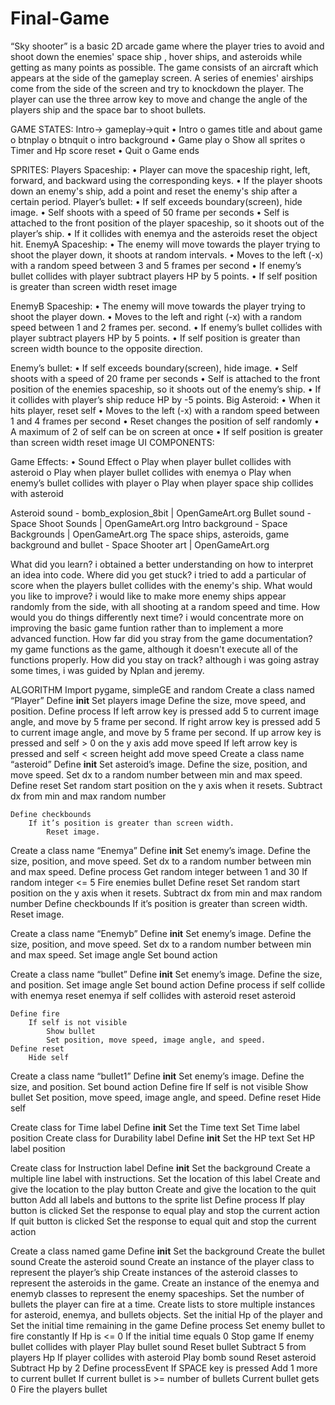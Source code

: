 # Final-Game


“Sky shooter” is a basic 2D arcade game where the player tries to avoid and shoot down the enemies' space ship , hover ships, and asteroids while getting as many points as possible. 
 The game consists of an aircraft which appears at the side of the gameplay screen. A series of enemies' airships come from the side of the screen and try to knockdown the player.
 The player can use the three arrow key to move and change the angle of the players ship and the space bar to shoot bullets.
    
GAME STATES:
Intro-> gameplay->quit
•	Intro
o	games title and about game
o	btnplay
o	btnquit
o	intro background
•	Game play
o	Show all sprites
o	Timer and Hp score reset
•	Quit
o	Game ends

SPRITES:
Players Spaceship:
•	Player can move the spaceship right, left, forward, and backward using the corresponding keys.
•	If the player shoots down an enemy's ship, add a point and reset the enemy's ship after a certain period.
Player’s bullet:
•	If self exceeds boundary(screen), hide image.
•	Self shoots with a speed of 50 frame per seconds 
•	Self is attached to the front position of the player spaceship, so it shoots out of the player’s ship.
•	If it collides with enemya and the asteroids  reset the object hit.
EnemyA Spaceship:
•	The enemy will move towards the player trying to shoot the player down, it shoots at random intervals.
•	Moves to the left (-x) with a random speed between 3 and 5 frames per second
•	If enemy’s bullet collides with player subtract players HP by 5 points.
•	If self position is greater than screen width reset image

EnemyB Spaceship:
•	The enemy will move towards the player trying to shoot the player down.
•	Moves to the left and right (-x) with a random speed between 1 and 2 frames per. second.
•	If enemy’s bullet collides with player subtract players HP by 5 points.
•	If self position is greater than screen width bounce to the opposite direction.

Enemy’s bullet:
•	If self exceeds boundary(screen), hide image.
•	Self shoots with a speed of 20 frame per seconds 
•	Self is attached to the front position of the enemies spaceship, so it shoots out of the enemy’s ship.
•	If it collides with player’s ship reduce HP by -5 points.
Big Asteroid:
•	When it hits player, reset self
•	Moves to the left (-x) with a random speed between 1 and 4 frames per second
•	Reset changes the position of self randomly
•	A maximum of 2 of self can be on screen at once
•	If self position is greater than screen width reset image
UI COMPONENTS:

Game Effects:
•	Sound Effect
o	Play when player bullet collides with asteroid
o	Play when player bullet collides with enemya
o	Play when enemy’s bullet collides with player
o	Play when player space ship  collides with asteroid

 Asteroid sound - bomb_explosion_8bit | OpenGameArt.org
Bullet sound - Space Shoot Sounds | OpenGameArt.org
Intro background - Space Backgrounds | OpenGameArt.org
The space ships, asteroids, game background and bullet - Space Shooter art | OpenGameArt.org

What did you learn?  i obtained a better understanding on how to interpret an idea into code.
Where did you get stuck? i tried to add a particular of score when the players bullet collides with the enemy's ship.
What would you like to improve? i would like to make more enemy ships appear randomly from the side, with all shooting at a random speed and time.
How would you do things differently next time? i would concentrate more on improving the basic game funtion rather than to implement a more advanced function.
How far did you stray from the game documentation? my game functions as the game, although it doesn't execute all of the functions properly.
How did you stay on track? although i was going astray some times, i was guided by Nplan and jeremy.

ALGORITHM
Import pygame, simpleGE and random
Create a class named “Player”
	Define __init__
		Set players image 
		Define the size, move speed, and position.
	Define process
    If left arrow key is pressed add 5 to current image angle, and move by 5 frame per second.
    If right arrow key is pressed add 5 to current image angle, and move by 5 frame per second.
    If up arrow key is pressed and self > 0 on the y axis add move speed
    If left arrow key is pressed and self < screen height add move speed
Create a class name “asteroid”
	Define __init__
		Set asteroid’s image.
		Define the size, position, and move speed.
		Set dx to a random number between min and max speed.
	Define reset
		Set random start position on the y axis when it resets.
Subtract dx from min and max random number

	Define checkbounds
		If it’s position is greater than screen width.
			Reset image.

Create a class name “Enemya”
	Define __init__
		Set enemy’s image.
		Define the size, position, and move speed.
		Set dx to a random number between min and max speed.
	Define process
		Get random integer between 1 and 30
		If random integer <= 5
			Fire enemies bullet
	Define reset
		Set random start position on the y axis when it resets.
		Subtract dx from min and max random number
	Define checkbounds
		If it’s position is greater than screen width.
			Reset image.

Create a class name “Enemyb”
	Define __init__
		Set enemy’s image.
		Define the size, position, and move speed.
		Set dx to a random number between min and max speed.
		Set image angle
		Set bound action 

Create a class name “bullet”
	Define __init__
		Set enemy’s image.
		Define the size, and position.
		Set image angle
		Set bound action 
	Define process
		if self collide with enemya
			reset enemya
		if self collides with asteroid
			reset asteroid

	Define fire
		If self is not visible
			Show bullet
			Set position, move speed, image angle, and speed.
	Define reset
		Hide self

Create a class name “bullet1”
	Define __init__
		Set enemy’s image.
		Define the size, and position.
		Set bound action
	Define fire
		If self is not visible
			Show bullet
			Set position, move speed, image angle, and speed.
	Define reset
		Hide self

Create class for Time label
	Define __init__
		Set the Time text
		Set Time label position
Create class for Durability label
	Define __init__
		Set the HP text
		Set HP label position

Create class for Instruction label
	Define __init__
		Set the background
		Create a multiple line label with instructions.
		Set the location of this label
		Create and give the location to the play button
    Create and give the location to the quit button
    Add all labels and buttons to the sprite list
	Define process
		If play button is clicked
			Set the response to equal play and stop the current action
		If quit button is clicked
			Set the response to equal quit and stop the current action

Create a class named game 
	Define __init__
		Set the background
		Create the bullet sound 
		Create the asteroid sound 
		Create an instance of the player class to represent the player’s ship
    Create instances of the asteroid classes to represent the asteroids in the game.
    Create an instance of the enemya and enemyb  classes to represent the enemy spaceships.
    Set the number of bullets the player can fire at a time.
    Create lists to store multiple instances for asteroid, enemya, and bullets objects.
    Set the initial Hp of the player and 
    Set the initial time remaining in the game 
	Define process
		Set enemy bullet to fire constantly
		If Hp is <= 0
			If the initial time equals 0
				Stop game 
		If enemy bullet collides with player 
			Play bullet sound
			Reset bullet
			Subtract 5 from players Hp
		If player collides with asteroid
			Play bomb sound
			Reset asteroid
			Subtract Hp by 2
	Define processEvent
		If SPACE key is pressed
			Add 1 more to current bullet
			If current bullet is >= number of bullets 
				Current bullet gets 0
			Fire the players bullet


